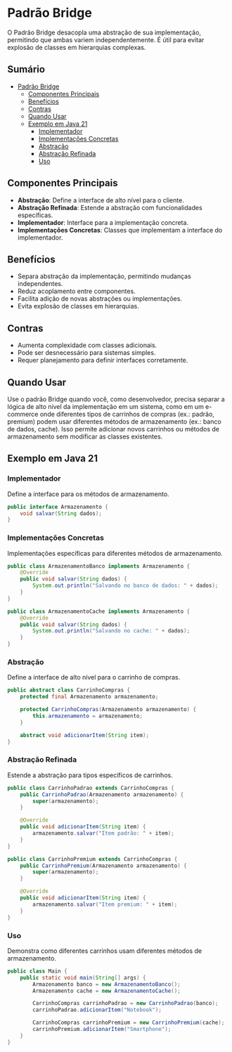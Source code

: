 # Padrão Bridge

O Padrão Bridge desacopla uma abstração de sua implementação, permitindo que ambas variem independentemente. É útil para evitar explosão de classes em hierarquias complexas.

## Sumário

- [Padrão Bridge](#padrão-bridge)
  - [Componentes Principais](#componentes-principais)
  - [Benefícios](#benefícios)
  - [Contras](#contras)
  - [Quando Usar](#quando-usar)
  - [Exemplo em Java 21](#exemplo-em-java-21)
    - [Implementador](#implementador)
    - [Implementações Concretas](#implementações-concretas)
    - [Abstração](#abstração)
    - [Abstração Refinada](#abstração-refinada)
    - [Uso](#uso)

## Componentes Principais

- **Abstração**: Define a interface de alto nível para o cliente.
- **Abstração Refinada**: Estende a abstração com funcionalidades específicas.
- **Implementador**: Interface para a implementação concreta.
- **Implementações Concretas**: Classes que implementam a interface do implementador.

## Benefícios

- Separa abstração da implementação, permitindo mudanças independentes.
- Reduz acoplamento entre componentes.
- Facilita adição de novas abstrações ou implementações.
- Evita explosão de classes em hierarquias.

## Contras

- Aumenta complexidade com classes adicionais.
- Pode ser desnecessário para sistemas simples.
- Requer planejamento para definir interfaces corretamente.

## Quando Usar

Use o padrão Bridge quando você, como desenvolvedor, precisa separar a lógica de alto nível da implementação em um sistema, como em um e-commerce onde diferentes tipos de carrinhos de compras (ex.: padrão, premium) podem usar diferentes métodos de armazenamento (ex.: banco de dados, cache). Isso permite adicionar novos carrinhos ou métodos de armazenamento sem modificar as classes existentes.

## Exemplo em Java 21

### Implementador

Define a interface para os métodos de armazenamento.

```java
public interface Armazenamento {
    void salvar(String dados);
}
```

### Implementações Concretas

Implementações específicas para diferentes métodos de armazenamento.

```java
public class ArmazenamentoBanco implements Armazenamento {
    @Override
    public void salvar(String dados) {
        System.out.println("Salvando no banco de dados: " + dados);
    }
}

public class ArmazenamentoCache implements Armazenamento {
    @Override
    public void salvar(String dados) {
        System.out.println("Salvando no cache: " + dados);
    }
}
```

### Abstração

Define a interface de alto nível para o carrinho de compras.

```java
public abstract class CarrinhoCompras {
    protected final Armazenamento armazenamento;

    protected CarrinhoCompras(Armazenamento armazenamento) {
        this.armazenamento = armazenamento;
    }

    abstract void adicionarItem(String item);
}
```

### Abstração Refinada

Estende a abstração para tipos específicos de carrinhos.

```java
public class CarrinhoPadrao extends CarrinhoCompras {
    public CarrinhoPadrao(Armazenamento armazenamento) {
        super(armazenamento);
    }

    @Override
    public void adicionarItem(String item) {
        armazenamento.salvar("Item padrão: " + item);
    }
}

public class CarrinhoPremium extends CarrinhoCompras {
    public CarrinhoPremium(Armazenamento armazenamento) {
        super(armazenamento);
    }

    @Override
    public void adicionarItem(String item) {
        armazenamento.salvar("Item premium: " + item);
    }
}
```

### Uso

Demonstra como diferentes carrinhos usam diferentes métodos de armazenamento.

```java
public class Main {
    public static void main(String[] args) {
        Armazenamento banco = new ArmazenamentoBanco();
        Armazenamento cache = new ArmazenamentoCache();

        CarrinhoCompras carrinhoPadrao = new CarrinhoPadrao(banco);
        carrinhoPadrao.adicionarItem("Notebook");

        CarrinhoCompras carrinhoPremium = new CarrinhoPremium(cache);
        carrinhoPremium.adicionarItem("Smartphone");
    }
}
```
